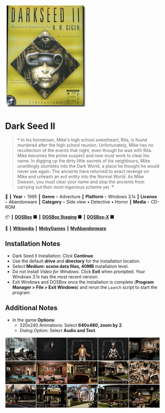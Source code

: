 ![](Thumbnail.png "application-thumbnail")

# Dark Seed II

> ❝ In his hometown, Mike's high school sweetheart, Rita, is found murdered after the high school reunion. Unfortunately, Mike has no recollection of the events that night, even though he was with Rita. Mike becomes the prime suspect and now must work to clear his name. In digging up the dirty little secrets of his neighbours, Mike unwittingly stumbles into the Dark World, a place he thought he would never see again. The ancients have returned to exact revenge on Mike and unleash an evil entity into the Normal World. As Mike Dawson, you must clear your name and stop the ancients from carrying out their most ingenious scheme yet. ❞
>

📌 ┃ **Year** ‣ 1995 ┃ **Genre** ‣ Adventure ┃ **Platform** ‣ Windows 3.1x ┃ **License** ‣ Abandonware ┃ **Category** ‣ Side view • Detective • Horror ┃ **Media** ‣ CD-ROM 

📦 ┃ **[DOSBox](https://www.dosbox.com/) 🟩** ┃ **[DOSBox Staging](https://dosbox-staging.github.io/) 🟩** ┃ **[DOSBox-X](https://dosbox-x.com/) 🟩** 

📎 ┃ **[Wikipedia](https://en.wikipedia.org/wiki/Dark_Seed_II)** ┃ **[MobyGames](https://www.mobygames.com/game/4257/dark-seed-ii/)** ┃ **[MyAbandonware](https://www.myabandonware.com/game/dark-seed-ii-1rx)** 

## Installation Notes
- Dark Seed II Installation: Click **Continue**.
- Use the default **drive** and **directory** for the installation location.
- Select **Medium: scene data files, 40MB** installation level.
- Do not install *Video for Windows*. Click **Exit** when prompted. Your Windows 3.1x has the most recent version.
- Exit Windows and DOSBox once the installation is complete (**Program Manager > File > Exit Windows**) and rerun the `Launch` script to start the program.

## Additional Notes
- In the game **Options**:
  - 320x240 Animations: Select **640x480, zoom by 2**.
  - Dialog Option: Select **Audio and Text**.

![](Montage.png "Dark Seed II")

